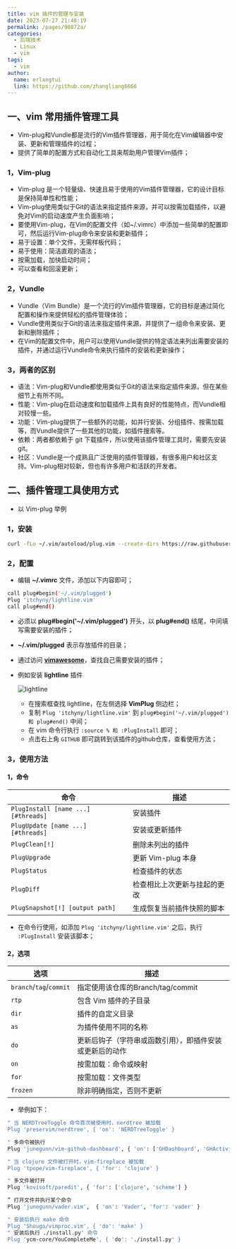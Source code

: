 ```yaml
---
title: vim 插件的管理与安装
date: 2023-07-27 21:48:19
permalink: /pages/90872a/
categories:
  - 后端技术
  - Linux
  - vim
tags:
  - vim
author: 
  name: erlangtui
  link: https://github.com/zhangliang6666
---
```


## 一、vim 常用插件管理工具
* Vim-plug和Vundle都是流行的Vim插件管理器，用于简化在Vim编辑器中安装、更新和管理插件的过程；
* 提供了简单的配置方式和自动化工具来帮助用户管理Vim插件；

### 1，Vim-plug
* Vim-plug 是一个轻量级、快速且易于使用的Vim插件管理器，它的设计目标是保持简单性和性能；
* Vim-plug使用类似于Git的语法来指定插件来源，并可以按需加载插件，以避免对Vim的启动速度产生负面影响；
* 要使用Vim-plug，在Vim的配置文件（如~/.vimrc）中添加一些简单的配置即可，然后运行Vim-plug命令来安装和更新插件；
* 易于设置：单个文件，无需样板代码；
* 易于使用：简洁直观的语法；
* 按需加载，加快启动时间；
* 可以查看和回滚更新；

### 2，Vundle
* Vundle（Vim Bundle）是一个流行的Vim插件管理器，它的目标是通过简化配置和操作来提供轻松的插件管理体验；
* Vundle使用类似于Git的语法来指定插件来源，并提供了一组命令来安装、更新和删除插件；
* 在Vim的配置文件中，用户可以使用Vundle提供的特定语法来列出需要安装的插件，并通过运行Vundle命令来执行插件的安装和更新操作；

### 3，两者的区别
* 语法：Vim-plug和Vundle都使用类似于Git的语法来指定插件来源，但在某些细节上有所不同。
* 性能：Vim-plug在启动速度和加载插件上具有良好的性能特点，而Vundle相对较慢一些。
* 功能：Vim-plug提供了一些额外的功能，如并行安装、分组插件、按需加载等，而Vundle提供了一些其他的功能，如插件搜索等。
* 依赖：两者都依赖于 git 下载插件，所以使用该插件管理工具时，需要先安装 git。
* 社区：Vundle是一个成熟且广泛使用的插件管理器，有很多用户和社区支持。Vim-plug相对较新，但也有许多用户和活跃的开发者。

## 二、插件管理工具使用方式
* 以 Vim-plug 举例
### 1，安装
```bash
curl -fLo ~/.vim/autoload/plug.vim --create-dirs https://raw.githubusercontent.com/junegunn/vim-plug/master/plug.vim

```
### 2，配置
* 编辑 **~/.vimrc** 文件，添加以下内容即可；
```bash
call plug#begin('~/.vim/plugged')
Plug 'itchyny/lightline.vim'
call plug#end()
```
* 必须以 **plug#begin('~/.vim/plugged')** 开头，以 **plug#end()** 结尾，中间填写需要安装的插件；
* **~/.vim/plugged** 表示存放插件的目录；
* 通过访问 **[vimawesome](https://vimawesome.com/)**，查找自己需要安装的插件；
* 例如安装 **lightline** 插件

  ![lightline](/erlangtui/img/vimawesome.png)
  * 在搜索框查找 lightline，在左侧选择 **VimPlug** 侧边栏；
  * 复制 `Plug 'itchyny/lightline.vim'` 到 `plug#begin('~/.vim/plugged') 和 plug#end()` 中间；
  * 在 vim 命令行执行 `:source % 和 :PlugInstall` 即可；
  * 点击右上角 `GITHUB` 即可跳转到该插件的github仓库，查看使用方法；

### 3，使用方法
#### 1，命令

| 命令 | 描述 |
| ----------------------------------- | ---------|
| `PlugInstall [name ...] [#threads]` | 安装插件 |
| `PlugUpdate [name ...] [#threads]`  | 安装或更新插件 |
| `PlugClean[!]`                      | 删除未列出的插件 |
| `PlugUpgrade`                       | 更新 Vim-plug 本身 |
| `PlugStatus`                        | 检查插件的状态 |
| `PlugDiff`                          | 检查相比上次更新与挂起的更改 |
| `PlugSnapshot[!] [output path]`     | 生成恢复当前插件快照的脚本  |

* 在命令行使用，如添加 `Plug 'itchyny/lightline.vim'` 之后，执行 `:PlugInstall` 安装该脚本；
#### 2，选项

| 选项                     | 描述                                      |
| ----------------------- | ------------------------------------------------ |
| `branch`/`tag`/`commit` | 指定使用该仓库的Branch/tag/commit        |
| `rtp`                   | 包含 Vim 插件的子目录            |
| `dir`                   | 插件的自定义目录                |
| `as`                    | 为插件使用不同的名称               |
| `do`                    | 更新后钩子（字符串或函数引用），即插件安装或更新后的动作           |
| `on`                    | 按需加载：命令或映射<Plug> |
| `for`                   | 按需加载：文件类型                   |
| `frozen`                | 除非明确指定，否则不更新 |

* 举例如下：
```bash
" 当 NERDTreeToggle 命令首次被使用时，nerdtree 被加载
Plug 'preservim/nerdtree', { 'on': 'NERDTreeToggle' }

" 多命令被执行
Plug 'junegunn/vim-github-dashboard', { 'on': ['GHDashboard', 'GHActivity'] }

" 当 clojure 文件被打开时，vim-fireplace 被加载
Plug 'tpope/vim-fireplace', { 'for': 'clojure' }

" 多文件被打开
Plug 'kovisoft/paredit', { 'for': ['clojure', 'scheme'] }

” 打开文件并执行某个命令
Plug 'junegunn/vader.vim',  { 'on': 'Vader', 'for': 'vader' }

" 安装后执行 make 命令
Plug 'Shougo/vimproc.vim', { 'do': 'make' }
" 安装后执行 ./install.py' 命令
Plug 'ycm-core/YouCompleteMe', { 'do': './install.py' }
```



<!-- &emsp;&emsp;这是一个空格的注释 -->
